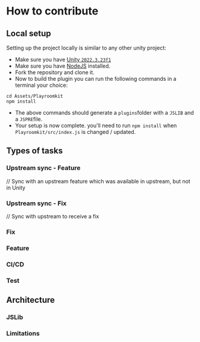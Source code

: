 # How to contribute

## Local setup
Setting up the project locally is similar to any other unity project:
- Make sure you have [Unity `2022.3.23f1`](https://unity.com/releases/editor/whats-new/2022.3.23)
- Make sure you have [NodeJS](https://nodejs.org/en) installed. 
- Fork the repository and clone it.
- Now to build the plugin you can run the following commands in a terminal your choice:
```shell
cd Assets/Playroomkit
npm install
```
- The above commands should generate a `plugins`folder with a `JSLIB` and a `JSPRE`file.  
- Your setup is now complete. you'll need to run `npm install` when `Playroomkit/src/index.js` is changed / updated.

## Types of tasks

### Upstream sync - Feature
// Sync with an upstream feature which was available in upstream, but not in Unity 


### Upstream sync - Fix
// Sync with upstream to receive a fix

### Fix

### Feature

### CI/CD

### Test

## Architecture

### JSLib

### Limitations
